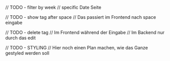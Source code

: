 // TODO - filter by week
// specific Date Seite

// TODO - show tag after space
// Das passiert im Frontend nach space eingabe

// TODO - delete tag
// Im Frontend während der Eingabe
// Im Backend nur durch das edit

// TODO - STYLING
// Hier noch einen Plan machen, wie das Ganze gestyled werden soll
